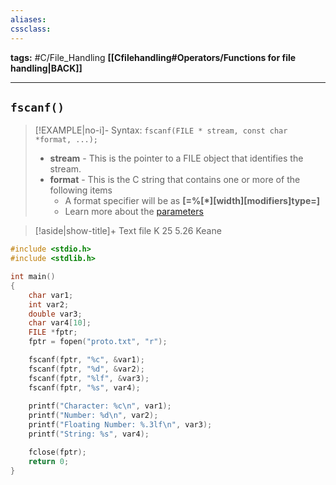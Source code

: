 ```yaml
---
aliases:
cssclass: 
---
```

**tags:** #C/File_Handling 
**[[Cfilehandling#Operators/Functions for file handling|BACK]]**

---
## `fscanf()`
>[!EXAMPLE|no-i]- Syntax: `fscanf(FILE * stream, const char *format, ...);`
>- **stream** - This is the pointer to a FILE object that identifies the stream.
>- **format** - This is the C string that contains one or more of the following items
>	- A format specifier will be as **[=%[*][width][modifiers]type=]**
>	- Learn more about the [parameters](https://www.tutorialspoint.com/c_standard_library/c_function_fscanf.htm#:~:text=format%2C%20...\)-,Parameters,-stream%20%E2%88%92%20This%20is)

>[!aside|show-title]+ Text file
> K
> 25
> 5.26
> Keane

```C
#include <stdio.h>
#include <stdlib.h>

int main()
{
    char var1;
    int var2;
    double var3;
    char var4[10];
    FILE *fptr;
	fptr = fopen("proto.txt", "r");

    fscanf(fptr, "%c", &var1);
    fscanf(fptr, "%d", &var2);
    fscanf(fptr, "%lf", &var3);
    fscanf(fptr, "%s", var4);
    
    printf("Character: %c\n", var1);
    printf("Number: %d\n", var2);
    printf("Floating Number: %.3lf\n", var3);
    printf("String: %s", var4);

    fclose(fptr);
    return 0;
}
```
